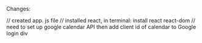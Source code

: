 Changes:

// created app. js file 
// installed react, in terminal: install react react-dom
// need to set up google calendar API then add client id of calendar to 
Google login div
